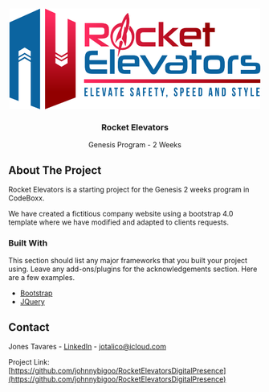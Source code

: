 <!-- PROJECT LOGO -->
<br />
<p align="center">
  <a href="http://rocketelevators-jt.com/assets/images/_rocket/R2.png">
    <img src="assets/images/_rocket/R2.png" alt="Logo" width="500" height="200">
  </a>

  <h3 align="center">Rocket Elevators</h3>
  
  <p align="center">
    Genesis Program - 2 Weeks
  </p>
</p>



<!-- ABOUT THE PROJECT -->
## About The Project

Rocket Elevators is a starting project for the Genesis 2 weeks program in CodeBoxx. 

We have created a fictitious company website using a bootstrap 4.0 template where we have modified and adapted to clients requests.



### Built With

This section should list any major frameworks that you built your project using. Leave any add-ons/plugins for the acknowledgements section. Here are a few examples.
* [Bootstrap](https://getbootstrap.com)
* [JQuery](https://jquery.com)



<!-- CONTACT -->
## Contact

Jones Tavares - [LinkedIn](https://www.linkedin.com/in/jonestavares/) - jotalico@icloud.com

Project Link: [https://github.com/johnnybigoo/RocketElevatorsDigitalPresence](https://github.com/johnnybigoo/RocketElevatorsDigitalPresence)





